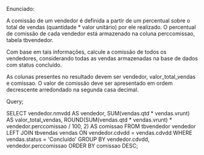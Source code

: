 Enunciado: 

A comissão de um vendedor é definida a partir de um percentual sobre o total de vendas (quantidade * valor unitário) por ele realizado. O percentual de comissão de cada vendedor está armazenado na coluna perccomissao, tabela tbvendedor. 

Com base em tais informações, calcule a comissão de todos os vendedores, considerando todas as vendas armazenadas na base de dados com status concluído.

As colunas presentes no resultado devem ser vendedor, valor_total_vendas e comissao. O valor de comissão deve ser apresentado em ordem decrescente arredondado na segunda casa decimal.

Query;

SELECT
    vendedor.nmvdd AS vendedor,
    SUM(vendas.qtd * vendas.vrunt) AS valor_total_vendas,
    ROUND(SUM(vendas.qtd * vendas.vrunt) * vendedor.perccomissao / 100, 2) AS comissao
FROM
    tbvendedor vendedor
LEFT JOIN
    tbvendas vendas ON vendedor.cdvdd = vendas.cdvdd
WHERE
    vendas.status = 'Concluído'
GROUP BY
    vendedor.cdvdd, vendedor.perccomissao
ORDER BY
    comissao DESC;
